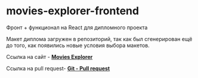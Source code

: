 # movies-explorer-frontend

Фронт + функционал на React для дипломного проекта

Макет диплома загружен в репозиторий, так как был сгенерирован ещё до того, как появились новые условия выбора макетов.

Ссылка на сайт - [**Movies Explorer**](https://helga.movies.nomoredomains.xyz)

Ссылка на pull request- [**Git - Pull request**](https://github.com/Olga1107/movies-explorer-frontend/pull/20)